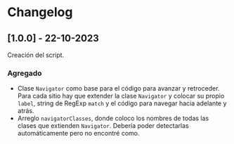# Changelog

## [1.0.0] - 22-10-2023

Creación del script.

### Agregado

- Clase `Navigator` como base para el código para avanzar y retroceder. Para cada sitio hay que
  extender la clase `Navigator` y colocar su propio `label`, string de RegExp `match` y el código
  para navegar hacia adelante y atrás.
- Arreglo `navigatorClasses`, donde coloco los nombres de todas las clases que extienden
  `Navigator`. Debería poder detectarlas automáticamente pero no encontré como.